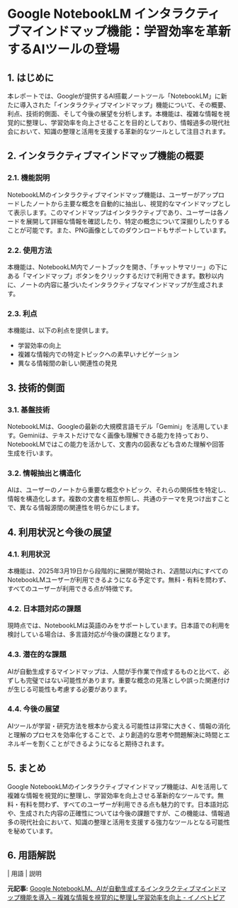 # Google NotebookLM インタラクティブマインドマップ機能：学習効率を革新するAIツールの登場

## 1. はじめに

本レポートでは、Googleが提供するAI搭載ノートツール「NotebookLM」に新たに導入された「インタラクティブマインドマップ」機能について、その概要、利点、技術的側面、そして今後の展望を分析します。本機能は、複雑な情報を視覚的に整理し、学習効率を向上させることを目的としており、情報過多の現代社会において、知識の整理と活用を支援する革新的なツールとして注目されます。

## 2. インタラクティブマインドマップ機能の概要

### 2.1. 機能説明

NotebookLMのインタラクティブマインドマップ機能は、ユーザーがアップロードしたノートから主要な概念を自動的に抽出し、視覚的なマインドマップとして表示します。このマインドマップはインタラクティブであり、ユーザーは各ノードを展開して詳細な情報を確認したり、特定の概念について深掘りしたりすることが可能です。また、PNG画像としてのダウンロードもサポートしています。

### 2.2. 使用方法

本機能は、NotebookLM内でノートブックを開き、「チャットサマリー」の下にある「マインドマップ」ボタンをクリックするだけで利用できます。数秒以内に、ノートの内容に基づいたインタラクティブなマインドマップが生成されます。

### 2.3. 利点

本機能は、以下の利点を提供します。

* 学習効率の向上
* 複雑な情報内での特定トピックへの素早いナビゲーション
* 異なる情報間の新しい関連性の発見

## 3. 技術的側面

### 3.1. 基盤技術

NotebookLMは、Googleの最新の大規模言語モデル「Gemini」を活用しています。Geminiは、テキストだけでなく画像も理解できる能力を持っており、NotebookLMではこの能力を活かして、文書内の図表なども含めた理解や回答生成を行います。

### 3.2. 情報抽出と構造化

AIは、ユーザーのノートから重要な概念やトピック、それらの関係性を特定し、情報を構造化します。複数の文書を相互参照し、共通のテーマを見つけ出すことで、異なる情報源間の関連性を明らかにします。

## 4. 利用状況と今後の展望

### 4.1. 利用状況

本機能は、2025年3月19日から段階的に展開が開始され、2週間以内にすべてのNotebookLMユーザーが利用できるようになる予定です。無料・有料を問わず、すべてのユーザーが利用できる点が特徴です。

### 4.2. 日本語対応の課題

現時点では、NotebookLMは英語のみをサポートしています。日本語での利用を検討している場合は、多言語対応が今後の課題となります。

### 4.3. 潜在的な課題

AIが自動生成するマインドマップは、人間が手作業で作成するものと比べて、必ずしも完璧ではない可能性があります。重要な概念の見落としや誤った関連付けが生じる可能性も考慮する必要があります。

### 4.4. 今後の展望

AIツールが学習・研究方法を根本から変える可能性は非常に大きく、情報の消化と理解のプロセスを効率化することで、より創造的な思考や問題解決に時間とエネルギーを割くことができるようになると期待されます。

## 5. まとめ

Google NotebookLMのインタラクティブマインドマップ機能は、AIを活用して複雑な情報を視覚的に整理し、学習効率を向上させる革新的なツールです。無料・有料を問わず、すべてのユーザーが利用できる点も魅力的です。日本語対応や、生成された内容の正確性については今後の課題ですが、この機能は、情報過多の現代社会において、知識の整理と活用を支援する強力なツールとなる可能性を秘めています。

## 6. 用語解説

| 用語 | 説明 

**元記事:** [Google NotebookLM、AIが自動生成するインタラクティブマインドマップ機能を導入 – 複雑な情報を視覚的に整理し学習効率を向上 - イノベトピア](https://innovatopia.jp/uncategorized/50131/)